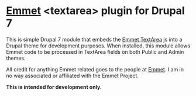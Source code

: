 # [Emmet](http://emmet.io) &lt;textarea&gt; plugin for Drupal 7

This is simple Drupal 7 module that embeds the 
[Emmet TextArea](https://github.com/emmetio/textarea) js into a Drupal theme 
for development purposes. When installed, this module allows Emmet code to be 
processed in TextArea fields on both Public and Admin themes.

All credit for anything Emmet related goes to the people at 
[Emmet](http://emmet.io). I am in no way associated or affiliated with 
the Emmet Project.

**This is intended for development only.**
